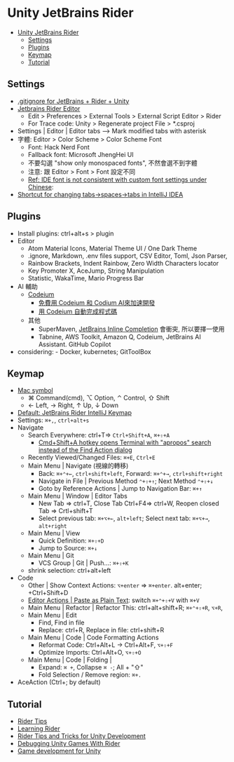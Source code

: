 # Unity JetBrains Rider

<!-- TOC -->
* [Unity JetBrains Rider](#unity-jetbrains-rider)
  * [Settings](#settings)
  * [Plugins](#plugins)
  * [Keymap](#keymap)
  * [Tutorial](#tutorial)
<!-- TOC -->

## Settings

- [.gitignore for JetBrains + Rider + Unity](https://www.toptal.com/developers/gitignore/api/jetbrains+all,rider,unity)
- [Jetbrains Rider Editor](https://docs.unity3d.com/Packages/com.unity.ide.rider@3.0/manual/using-the-jetbrains-rider-editor-package.html)
  - Edit > Preferences > External Tools > External Script Editor > Rider
  - For Trace code: Unity > Regenerate project File > *.csproj
- Settings | Editor | Editor tabs --> Mark modified tabs with asterisk
- 字體: Editor > Color Scheme > Color Scheme Font
  - Font: Hack Nerd Font
  - Fallback font: Microsoft JhengHei UI 
  - 不要勾選 "show only monospaced fonts", 不然會選不到字體
  - 注意: 跟 Editor > Font > Font 設定不同
  - [Ref: IDE font is not consistent with custom font settings under Chinese](https://youtrack.jetbrains.com/issue/RIDER-89585/IDE-font-is-not-consistent-with-custom-font-settings-under-Chinese):
- [Shortcut for changing tabs->spaces->tabs in IntelliJ IDEA](https://stackoverflow.com/questions/41532061/shortcut-for-changing-tabs-spaces-tabs-in-intellij-idea)

## Plugins

- Install plugins: ctrl+alt+s > plugin
- Editor
  - Atom Material Icons, Material Theme UI / One Dark Theme
  - .ignore, Markdown, .env files support, CSV Editor, Toml, Json Parser,
  - Rainbow Brackets, Indent Rainbow, Zero Width Characters locator
  - Key Promoter X, AceJump, String Manipulation
  - Statistic, WakaTime, Mario Progress Bar
- AI 輔助
  - [Codeium](https://blog.user.today/github-copilot-ai-alternatives/#title_i-8) 
    - [免費用 Codeium 和 Codium AI來加速開發](https://medium.com/@sarala0725/%E5%85%8D%E8%B2%BB%E7%94%A8codeium%E5%92%8Ccodium-ai%E4%BE%86%E5%8A%A0%E9%80%9F%E9%96%8B%E7%99%BC-d43c060a557d)
    - [用 Codeium 自動完成程式碼](https://b6land.github.io/Codeium_Intro/)
  - 其他
    - SuperMaven, [JetBrains Inline Completion](https://www.jetbrains.com/help/idea/full-line-code-completion.html) 會衝突, 所以要擇一使用
    - Tabnine, AWS Toolkit, Amazon Q, Codeium, JetBrains AI Assistant. GitHub Copilot
- considering: - Docker, kubernetes; GitToolBox

## Keymap

- [Mac symbol](https://gist.github.com/jlyonsmith/6992156f18c423fd1c5af068aa311fb5)
  - ⌘ Command(cmd), ⌥ Option, ⌃ Control,  ⇧ Shift
  - ← Left, → Right, ↑ Up, ↓ Down
- [Default: JetBrains Rider IntelliJ Keymap](https://resources.jetbrains.com/storage/products/rider/docs/Rider_default_win_shortcuts.pdf)
- Settings: `⌘+,`, `ctrl+alt+s`
- Navigate
  - Search Everywhere: ctrl+T=> `Ctrl+Shift+A`, `⌘+⇧+A`
    - [Cmd+Shift+A hotkey opens Terminal with "apropos" search instead of the Find Action dialog](https://intellij-support.jetbrains.com/hc/en-us/articles/360005137400-Cmd-Shift-A-hotkey-opens-Terminal-with-apropos-search-instead-of-the-Find-Action-dialog)
  - Recently Viewed/Changed Files: `⌘+E`, `Ctrl+E`
  - Main Menu | Navigate (視線的轉移)
    - Back: `⌘+⌃+←`, `ctrl+shift+left`, Forward: `⌘+⌃+→`, `ctrl+shift+right`
    - Navigate in File | Previous Method `⌃+⇧+↑`; Next Method `⌃+⇧+↓` 
    - Goto by Reference Actions | Jump to Navigation Bar: `⌘+↑`
  - Main Menu | Window | Editor Tabs
    - New Tab => ctrl+T, Close Tab Ctrl+F4=> ctrl+W, Reopen closed Tab => Crtl+shift+T
    - Select previous tab: `⌘+⌥+←`, `alt+left`; Select next tab: `⌘+⌥+→`, `alt+right`
  - Main Menu | View 
    - Quick Definition: `⌘+⇧+D`
    - Jump to Source: `⌘+↓`
  - Main Menu | Git 
    - VCS Group | Git | Push...: `⌘+⇧+K`
  - shrink selection: ctrl+alt+left
- Code
  - Other | Show Context Actions: `⌥+enter` => `⌘+enter`. alt+enter; +Ctrl+Shift+D
  - [Editor Actions | Paste as Plain Text](https://stackoverflow.com/questions/76500225/rider-copying-and-pasting-text-from-word-pastes-as-image-link/79150716#79150716): switch `⌘+⌃+⇧+V` with `⌘+V`
  - Main Menu | Refactor | Refactor This: ctrl+alt+shift+R; `⌘+⌃+⇧+R`, `⌥+R`, 
  - Main Menu | Edit
    - Find, Find in file 
    - Replace: ctrl+R, Replace in file: ctrl+shift+R
  - Main Menu | Code | Code Formatting Actions
    - Reformat Code: Ctrl+Alt+L -> Ctrl+Alt+F, `⌥+⇧+F`
    - Optimize Imports: Ctrl+Alt+O, `⌥+⇧+O`
  - Main Menu | Code | Folding | 
    - Expand: `⌘ +`, Collapse `⌘ -`; All + "⇧" 
    - Fold Selection / Remove region: `⌘+.`
- AceAction (Ctrl+; by default)

## Tutorial

- [Rider Tips](https://www.youtube.com/watch?v=2nWJSgmd-gE)
- [Learning Rider](https://www.jetbrains.com/rider/documentation/)
- [Rider Tips and Tricks for Unity Development](https://www.jetbrains.com/guide/gamedev/links/rider-tips-and-tricks-for-unity-development/)
- [Debugging Unity Games With Rider](https://www.jetbrains.com/guide/gamedev/links/debugging-unity-games-with-rider/)
- [Game development for Unity](https://www.jetbrains.com/help/rider/Unity.html)
